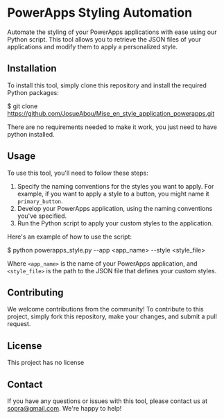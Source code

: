 # PowerApps Styling Automation

Automate the styling of your PowerApps applications with ease using our Python script. This tool allows you to retrieve the JSON files of your applications and modify them to apply a personalized style.

## Installation

To install this tool, simply clone this repository and install the required Python packages:

$ git clone https://github.com/JosueAbou/Mise_en_style_application_powerapps.git 

There are no requirements needed to make it work, you just need to have python installed.


## Usage

To use this tool, you'll need to follow these steps:

1. Specify the naming conventions for the styles you want to apply. For example, if you want to apply a style to a button, you might name it `primary_button`.
2. Develop your PowerApps application, using the naming conventions you've specified.
3. Run the Python script to apply your custom styles to the application.

Here's an example of how to use the script:

$ python powerapps_style.py --app <app_name> --style <style_file>


Where `<app_name>` is the name of your PowerApps application, and `<style_file>` is the path to the JSON file that defines your custom styles.

## Contributing

We welcome contributions from the community! To contribute to this project, simply fork this repository, make your changes, and submit a pull request.

## License

This project has no license

## Contact

If you have any questions or issues with this tool, please contact us at <sopra@gmail.com>. We're happy to help!
